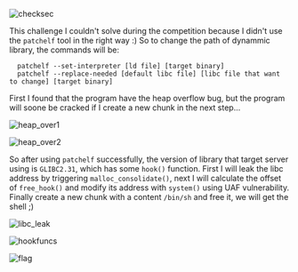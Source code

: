 ![checksec](https://github.com/user-attachments/assets/fa862ed4-5ed6-42b5-b316-30fcdac1fd65)


This challenge I couldn't solve during the competition because I didn't use the `patchelf` tool in the right way :)
So to change the path of dynammic library, the commands will be:
```
  patchelf --set-interpreter [ld file] [target binary]
  patchelf --replace-needed [default libc file] [libc file that want to change] [target binary]
```

First I found that the program have the heap overflow bug, but the program will soone be cracked if I create a new chunk in the next step...

![heap_over1](https://github.com/user-attachments/assets/567473d2-90f2-4d90-86f6-ae0029b26052)


![heap_over2](https://github.com/user-attachments/assets/88b46767-8d1a-4c57-8864-5b2bf245a987)


So after using `patchelf` successfully, the version of library that target server using is `GLIBC2.31`, which has some `hook()` function. First I will leak the libc address by triggering `malloc_consolidate()`, next I will calculate the offset of `free_hook()` and modify its address with `system()` using UAF vulnerability. Finally create a new chunk with a content `/bin/sh` and free it, we will get the shell ;)

![libc_leak](https://github.com/user-attachments/assets/dcc4a386-1b2e-4b5d-b283-588797c6064d)


![hookfuncs](https://github.com/user-attachments/assets/21be30d2-11c2-440e-8494-801ec4dcee6b)


![flag](https://github.com/user-attachments/assets/6d45226d-51f3-4ce2-b4fa-917b8c260467)
